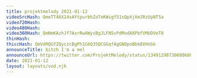 ```yaml
---
title: projektmelody 2021-01-12
videoSrcHash: QmeTT46X24sAYtpurbhZoTeKWigf51sQpXjXmJRzUpNT5a
video720Hash: 
video480Hash: 
video360Hash: QmNmKAzhJf7AxrRwAWysBgJLFN5vPdModAXPbfVMUDVeT8
thinHash: 
thiccHash: QmVdRQGYZQyczcBgPh1GhQ35QCGGqfAgGN8poBbk8VHnbk
announceTitle: bitch I'm a mel
announceUrl: https://twitter.com/ProjektMelody/status/1349129873068068873
date: 2021-01-12
layout: layouts/vod.njk
---
```

